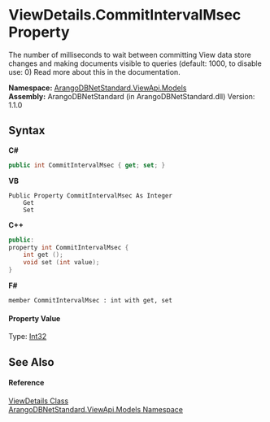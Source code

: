 # ViewDetails.CommitIntervalMsec Property 
 

The number of milliseconds to wait between committing View data store changes and making documents visible to queries (default: 1000, to disable use: 0) Read more about this in the documentation.

**Namespace:**&nbsp;<a href="23bbeb16-c099-4f2c-4dad-2e67e1a19df4">ArangoDBNetStandard.ViewApi.Models</a><br />**Assembly:**&nbsp;ArangoDBNetStandard (in ArangoDBNetStandard.dll) Version: 1.1.0

## Syntax

**C#**<br />
``` C#
public int CommitIntervalMsec { get; set; }
```

**VB**<br />
``` VB
Public Property CommitIntervalMsec As Integer
	Get
	Set
```

**C++**<br />
``` C++
public:
property int CommitIntervalMsec {
	int get ();
	void set (int value);
}
```

**F#**<br />
``` F#
member CommitIntervalMsec : int with get, set

```


#### Property Value
Type: <a href="https://docs.microsoft.com/dotnet/api/system.int32" target="_blank" rel="noopener noreferrer">Int32</a>

## See Also


#### Reference
<a href="5e40ec8b-d467-c688-72b2-fc3e3e36d569">ViewDetails Class</a><br /><a href="23bbeb16-c099-4f2c-4dad-2e67e1a19df4">ArangoDBNetStandard.ViewApi.Models Namespace</a><br />